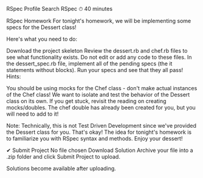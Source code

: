 
RSpec
Profile
Search
RSpec
⏱ 40 minutes

RSpec Homework
For tonight's homework, we will be implementing some specs for the Dessert class!

Here's what you need to do:

Download the project skeleton
Review the dessert.rb and chef.rb files to see what functionality exists. Do not edit or add any code to these files.
In the dessert_spec.rb file, implement all of the pending specs (the it statements without blocks).
Run your specs and see that they all pass!
Hints:

You should be using mocks for the Chef class - don't make actual instances of the Chef class! We want to isolate and test the behavior of the Dessert class on its own. If you get stuck, revisit the reading on creating mocks/doubles. The chef double has already been created for you, but you will need to add to it!

Note: Technically, this is not Test Driven Development since we've provided the Dessert class for you. That's okay! The idea for tonight's homework is to familiarize you with RSpec syntax and methods. Enjoy your dessert!

✔︎ Submit Project
No file chosen
Download Solution
Archive your file into a .zip folder and click Submit Project to upload.

Solutions become available after uploading.